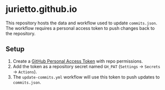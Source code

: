 # jurietto.github.io

This repository hosts the data and workflow used to update `commits.json`. The workflow requires a personal access token to push changes back to the repository.

## Setup

1. Create a [GitHub Personal Access Token](https://github.com/settings/tokens) with repo permissions.
2. Add the token as a repository secret named `GH_PAT` (`Settings` -> `Secrets` -> `Actions`).
3. The `update-commits.yml` workflow will use this token to push updates to `commits.json`.

